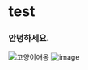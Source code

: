 # test

### 안녕하세요.
![고양이애옹](https://cdn.pixabay.com/photo/2019/03/13/08/29/cat-4052454_1280.jpg)
![image](https://user-images.githubusercontent.com/90608707/139829415-b1201031-b58e-4f79-aa11-b01627354fef.png)

